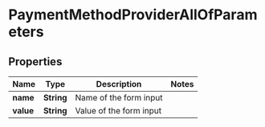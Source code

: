

# PaymentMethodProviderAllOfParameters


## Properties

| Name | Type | Description | Notes |
|------------ | ------------- | ------------- | -------------|
|**name** | **String** | Name of the form input |  |
|**value** | **String** | Value of the form input |  |



